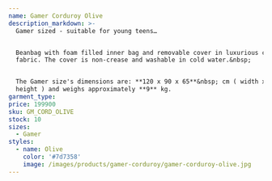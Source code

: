 ```yaml
---
name: Gamer Corduroy Olive
description_markdown: >-
  Gamer sized - suitable for young teens…


  Beanbag with foam filled inner bag and removable cover in luxurious corduroy
  fabric. The cover is non-crease and washable in cold water.&nbsp;


  The Gamer size's dimensions are: **120 x 90 x 65**&nbsp; cm ( width x depth x
  height ) and weighs approximately **9** kg.
garment_type:
price: 199900
sku: GM_CORD_OLIVE
stock: 10
sizes:
  - Gamer
styles:
  - name: Olive
    color: '#7d7358'
    image: /images/products/gamer-corduroy/gamer-corduroy-olive.jpg
---
```

